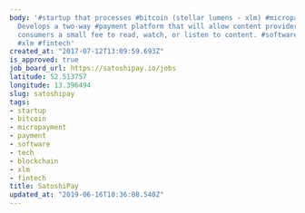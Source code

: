 ```yaml
---
body: '#startup that processes #bitcoin (stellar lumens - xlm) #micropayment transactions.
  Develops a two-way #payment platform that will allow content providers to charge
  consumers a small fee to read, watch, or listen to content. #software #tech #blockchain
  #xlm #fintech'
created_at: "2017-07-12T13:09:59.693Z"
is_approved: true
job_board_url: https://satoshipay.io/jobs
latitude: 52.513757
longitude: 13.396494
slug: satoshipay
tags:
- startup
- bitcoin
- micropayment
- payment
- software
- tech
- blockchain
- xlm
- fintech
title: SatoshiPay
updated_at: "2019-06-16T10:36:08.540Z"
---
```


